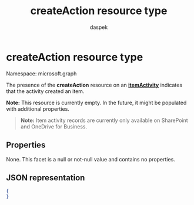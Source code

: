 ﻿---
author: daspek
ms.author: dspektor
title: createAction resource type
description: The createAction object provides information about the creation of an item.
localization_priority: Normal
ms.prod: "sharepoint"
doc_type: resourcePageType
---

# createAction resource type

Namespace: microsoft.graph

The presence of the **createAction** resource on an [**itemActivity**][activity] indicates that the activity created an item.

**Note:** This resource is currently empty. In the future, it might be populated with additional properties.

>**Note:** Item activity records are currently only available on SharePoint and OneDrive for Business.

[activity]: itemactivity.md

## Properties

None. This facet is a null or not-null value and contains no properties.

## JSON representation

<!-- {
  "blockType": "resource",
  "optionalProperties": [ ],
  "@type": "microsoft.graph.createAction"
}-->

```json
{
}
```

<!--
{
  "type": "#page.annotation",
  "description": "The createAction object provides information about the creation of an item.",
  "keywords": "activities,activity,action,create,creation",
  "section": "documentation",
  "tocPath": "Resources/createAction",
  "suppressions": []
}
-->
